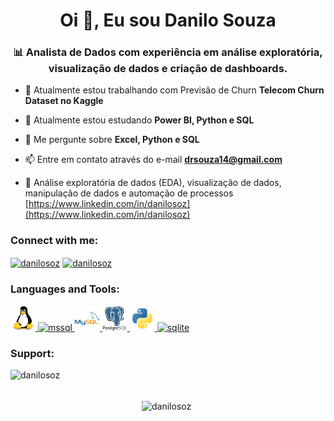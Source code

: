 <h1 align="center">Oi 👋, Eu sou Danilo Souza</h1>
<h3 align="center">📊 Analista de Dados com experiência em análise exploratória, visualização de dados e criação de dashboards.</h3>

- 🔭 Atualmente estou trabalhando com Previsão de Churn **Telecom Churn Dataset no Kaggle**

- 🌱 Atualmente estou estudando **Power BI, Python e SQL**

- 💬 Me pergunte sobre **Excel, Python e SQL**

- 📫 Entre em contato através do e-mail **drsouza14@gmail.com**

- 📄 Análise exploratória de dados (EDA), visualização de dados, manipulação de dados e automação de processos [https://www.linkedin.com/in/danilosoz](https://www.linkedin.com/in/danilosoz)

<h3 align="left">Connect with me:</h3>
<p align="left">
<a href="https://linkedin.com/in/danilosoz" target="blank"><img align="center" src="https://raw.githubusercontent.com/rahuldkjain/github-profile-readme-generator/master/src/images/icons/Social/linked-in-alt.svg" alt="danilosoz" height="30" width="40" /></a>
<a href="https://instagram.com/danilosoz" target="blank"><img align="center" src="https://raw.githubusercontent.com/rahuldkjain/github-profile-readme-generator/master/src/images/icons/Social/instagram.svg" alt="danilosoz" height="30" width="40" /></a>
</p>

<h3 align="left">Languages and Tools:</h3>
<p align="left"> <a href="https://www.linux.org/" target="_blank" rel="noreferrer"> <img src="https://raw.githubusercontent.com/devicons/devicon/master/icons/linux/linux-original.svg" alt="linux" width="40" height="40"/> </a> <a href="https://www.microsoft.com/en-us/sql-server" target="_blank" rel="noreferrer"> <img src="https://www.svgrepo.com/show/303229/microsoft-sql-server-logo.svg" alt="mssql" width="40" height="40"/> </a> <a href="https://www.mysql.com/" target="_blank" rel="noreferrer"> <img src="https://raw.githubusercontent.com/devicons/devicon/master/icons/mysql/mysql-original-wordmark.svg" alt="mysql" width="40" height="40"/> </a> <a href="https://www.postgresql.org" target="_blank" rel="noreferrer"> <img src="https://raw.githubusercontent.com/devicons/devicon/master/icons/postgresql/postgresql-original-wordmark.svg" alt="postgresql" width="40" height="40"/> </a> <a href="https://www.python.org" target="_blank" rel="noreferrer"> <img src="https://raw.githubusercontent.com/devicons/devicon/master/icons/python/python-original.svg" alt="python" width="40" height="40"/> </a> <a href="https://www.sqlite.org/" target="_blank" rel="noreferrer"> <img src="https://www.vectorlogo.zone/logos/sqlite/sqlite-icon.svg" alt="sqlite" width="40" height="40"/> </a> </p>

<h3 align="left">Support:</h3>
<p><a href="https://www.buymeacoffee.com/danilosoz"> <img align="left" src="https://cdn.buymeacoffee.com/buttons/v2/default-yellow.png" height="50" width="210" alt="danilosoz" /></a></p><br><br>

<p><img align="center" src="https://github-readme-stats.vercel.app/api/top-langs?username=danilosoz&show_icons=true&locale=en&layout=compact" alt="danilosoz" /></p>
